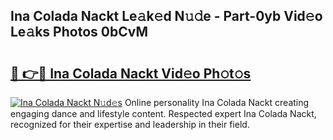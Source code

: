 ## Ina Colada Nackt Le𝚊k𝚎d N𝚞𝚍e - Part-0yb Vid𝚎o Le𝚊ks Photos 0bCvM

# <h2><a href="http://fb0ohc.evod.top/?m=Ina+Colada+Nackt">🔗 👉🔴 Ina Colada Nackt Vid𝚎o Ph𝚘t𝚘s</a></h2>

[![Ina Colada Nackt N𝚞d𝚎s](https://i.imgur.com/8V9OHl7.gif)](http://fb0ohc.evod.top/?m=Ina+Colada+Nackt)
Online personality Ina Colada Nackt creating engaging dance and lifestyle content. Respected expert Ina Colada Nackt, recognized for their expertise and leadership in their field. 
